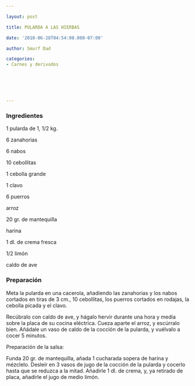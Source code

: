 ```yaml
---

layout: post

title: PULARDA A LAS HIERBAS

date: '2010-06-28T04:54:00.000-07:00'

author: Smurf Dad

categories:
- Carnes y derivados






---
```


<h3>Ingredientes</h3>

1 pularda de 1, 1/2 kg.

6 zanahorias

6 nabos

10 cebollitas

1 cebolla grande

1 clavo

6 puerros

arroz

20 gr. de mantequilla

harina

1 dl. de crema fresca

1/2 limón

caldo de ave

<h3>Preparación</h3>

Meta la pularda en una cacerola, añadiendo las zanahorias y los nabos cortados en tiras de 3 cm., 10 cebollitas, los puerros cortados en rodajas, la cebolla picada y el clavo.

Recúbralo con caldo de ave, y hágalo hervir durante una hora y media sobre la placa de su cocina eléctrica. Cueza aparte el arroz, y escúrralo bien. Añádale un vaso de caldo de la cocción de la pularda, y vuélvalo a cocer 5 minutos.

Preparación de la salsa:

Funda 20 gr. de mantequilla, añada 1 cucharada sopera de harina y mézclelo. Desleír en 3 vasos de jugo de la cocción de la pularda y cocerlo hasta que se reduzca a la mitad. Añadirle 1 dl. de crema, y, ya retirado de placa, añadirle el jugo de medio limón.